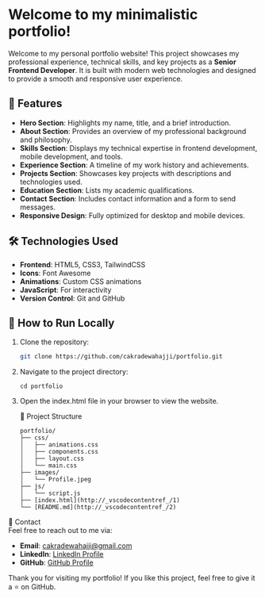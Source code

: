 # Welcome to my minimalistic portfolio!

Welcome to my personal portfolio website! This project showcases my professional experience, technical skills, and key projects as a **Senior Frontend Developer**. It is built with modern web technologies and designed to provide a smooth and responsive user experience.

## 🌟 Features

- **Hero Section**: Highlights my name, title, and a brief introduction.
- **About Section**: Provides an overview of my professional background and philosophy.
- **Skills Section**: Displays my technical expertise in frontend development, mobile development, and tools.
- **Experience Section**: A timeline of my work history and achievements.
- **Projects Section**: Showcases key projects with descriptions and technologies used.
- **Education Section**: Lists my academic qualifications.
- **Contact Section**: Includes contact information and a form to send messages.
- **Responsive Design**: Fully optimized for desktop and mobile devices.

## 🛠️ Technologies Used

- **Frontend**: HTML5, CSS3, TailwindCSS
- **Icons**: Font Awesome
- **Animations**: Custom CSS animations
- **JavaScript**: For interactivity
- **Version Control**: Git and GitHub

## 🚀 How to Run Locally

1. Clone the repository:

   ```bash
   git clone https://github.com/cakradewahajji/portfolio.git

2. Navigate to the project directory:
   ```
   cd portfolio
   ```
3. Open the index.html file in your browser to view the website.

   📂 Project Structure
   ```
   portfolio/
   ├── css/
   │   ├── animations.css
   │   ├── components.css
   │   ├── layout.css
   │   └── main.css
   ├── images/
   │   └── Profile.jpeg
   ├── js/
   │   └── script.js
   ├── [index.html](http://_vscodecontentref_/1)
   └── [README.md](http://_vscodecontentref_/2)
   ```

📧 Contact  
Feel free to reach out to me via:  
- **Email**: [cakradewahajji@gmail.com](mailto:cakradewahajji@gmail.com)  
- **LinkedIn**: [LinkedIn Profile](https://www.linkedin.com/in/cakradewahajji/)  
- **GitHub**: [GitHub Profile](https://github.com/cakradewahajji)  

Thank you for visiting my portfolio! If you like this project, feel free to give it a ⭐ on GitHub.
